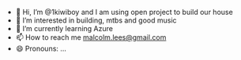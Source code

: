 - 👋 Hi, I’m @1kiwiboy and I am using open project to build our house
- 👀 I’m interested in building, mtbs and good music
- 🌱 I’m currently learning Azure
- 📫 How to reach me malcolm.lees@gmail.com
- 😄 Pronouns: ...


<!---
1kiwiboy/1kiwiboy is a ✨ special ✨ repository because its `README.md` (this file) appears on your GitHub profile.
You can click the Preview link to take a look at your changes.
--->
